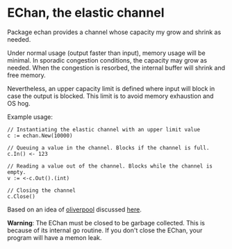 # EChan, the elastic channel

Package echan provides a channel whose capacity my grow and shrink as needed.

Under normal usage (output faster than input), memory usage will be minimal.
In sporadic congestion conditions, the capacity may grow as needed. When the
congestion is resorbed, the internal buffer will shrink and free memory.

Nevertheless, an upper capacity limit is defined where input will block in
case the output is blocked. This limit is to avoid memory exhaustion and
OS hog.

Example usage:

    // Instantiating the elastic channel with an upper limit value
    c := echan.New(10000)

    // Queuing a value in the channel. Blocks if the channel is full.
    c.In() <- 123

    // Reading a value out of the channel. Blocks while the channel is empty.
    v := <-c.Out().(int) 

    // Closing the channel
    c.Close()


Based on an idea of [oliverpool](https://github.com/oliverpool) discussed [here](https://github.com/npat-efault/musings/issues/1#issuecomment-339889714).

**Warning**: The EChan must be closed to be garbage collected. This is because of its internal go routine. If you don't close the EChan, your program will have a memon leak.

